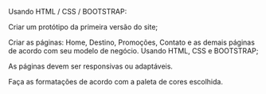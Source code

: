 Usando HTML / CSS / BOOTSTRAP: 

Criar um protótipo da primeira versão do site; 

Criar as páginas: Home, Destino, Promoções, Contato e as demais páginas de acordo com seu modelo de negócio. Usando HTML, CSS e BOOTSTRAP; 

As páginas devem ser responsivas ou adaptáveis. 

 Faça as formatações de acordo com a paleta de cores escolhida. 